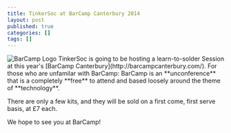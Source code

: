 ```yaml
---
title: TinkerSoc at BarCamp Canterbury 2014
layout: post
published: true
categories: []
tags: []
---
```

<img src="{{site.url}}/assets/images/2014-06-14-BarCamp-Canterbury/barcamp.svg" alt="BarCamp Logo" />
TinkerSoc is going to be hosting a learn-to-solder Session at this
year's [BarCamp Canterbury](http://barcampcanterbury.com/). For those
who are unfamilar with BarCamp: BarCamp is an **unconference** that is
a completely **free** to attend and based loosely around the theme of
**technology**.

There are only a few kits, and they will be sold on a first come,
first serve basis, at £7 each.

We hope to see you at BarCamp!



